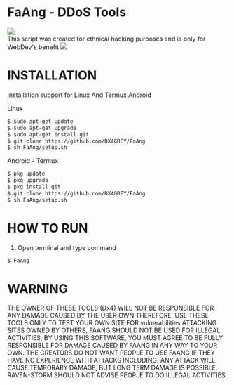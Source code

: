 # FaAng - DDoS Tools
<img src="https://img.shields.io/badge/Python-3.11-blue"></img><br>
This script was created for ethnical hacking purposes and is only for WebDev's benefit
<img src="https://static.javatpoint.com/blog/images/what-is-ddos-attack.png"/>
# INSTALLATION
  
Installation support for Linux And Termux Android

Linux
 ```bash
$ sudo apt-get update
$ sudo apt-get upgrade
$ sudo apt-get install git
$ git clone https://github.com/DX4GREY/FaAng
$ sh FaAng/setup.sh
 ```
Android - Termux
```bash
$ pkg update
$ pkg upgrade
$ pkg install git
$ git clone https://github.com/DX4GREY/FaAng
$ sh FaAng/setup.sh
```
# HOW TO RUN
1. Open terminal and type command
```bash
$ FaAng
```

# WARNING
THE OWNER OF THESE TOOLS (Dx4) WILL NOT BE RESPONSIBLE FOR ANY DAMAGE CAUSED BY THE USER OWN THEREFORE, USE THESE TOOLS ONLY TO TEST YOUR OWN SITE FOR vulnerabilities ATTACKING SITES OWNED BY OTHERS, FAANG SHOULD NOT BE USED FOR ILLEGAL ACTIVITIES, BY USING THIS SOFTWARE, YOU MUST AGREE TO BE FULLY RESPONSIBLE FOR DAMAGE CAUSED BY FAANG IN ANY WAY TO YOUR OWN. THE CREATORS DO NOT WANT PEOPLE TO USE FAANG IF THEY HAVE NO EXPERIENCE WITH ATTACKS INCLUDING. ANY ATTACK WILL CAUSE TEMPORARY DAMAGE, BUT LONG TERM DAMAGE IS POSSIBLE. RAVEN-STORM SHOULD NOT ADVISE PEOPLE TO DO ILLEGAL ACTIVITIES.
